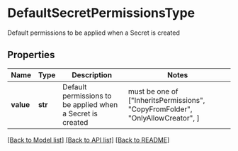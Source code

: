 # DefaultSecretPermissionsType

Default permissions to be applied when a Secret is created

## Properties
Name | Type | Description | Notes
------------ | ------------- | ------------- | -------------
**value** | **str** | Default permissions to be applied when a Secret is created |  must be one of ["InheritsPermissions", "CopyFromFolder", "OnlyAllowCreator", ]

[[Back to Model list]](../README.md#documentation-for-models) [[Back to API list]](../README.md#documentation-for-api-endpoints) [[Back to README]](../README.md)



